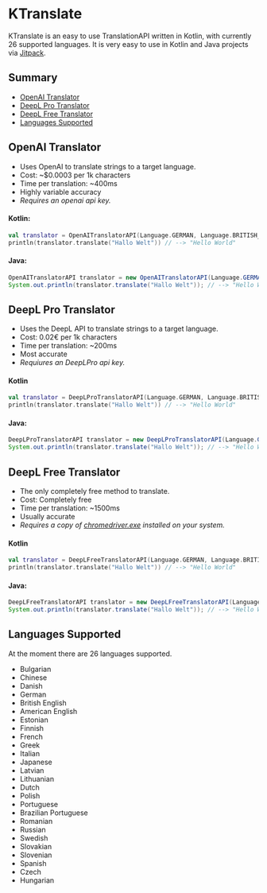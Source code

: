 # KTranslate
KTranslate is an easy to use TranslationAPI written in Kotlin, with currently 26 supported languages. It is very easy to use in Kotlin and Java projects via [Jitpack](https://jitpack.io/#Chafficui/KTranslate).

## Summary
- [OpenAI Translator](#openai-translator)
- [DeepL Pro Translator](#deepl-pro-translator)
- [DeepL Free Translator](#deepl-free-translator)
- [Languages Supported](#languages-supported)

## OpenAI Translator
- Uses OpenAI to translate strings to a target language.
- Cost: ~$0.0003 per 1k characters
- Time per translation: ~400ms
- Highly variable accuracy
- _Requires an openai api key._    
#### Kotlin:
````Kotlin
val translator = OpenAITranslatorAPI(Language.GERMAN, Language.BRITISH_ENGLISH, "YOUR_API_KEY") //get your api key from open https://openai.com/api/
println(translator.translate("Hallo Welt")) // --> "Hello World"
````
#### Java:
````Java
OpenAITranslatorAPI translator = new OpenAITranslatorAPI(Language.GERMAN, Language.BRITISH_ENGLISH, "YOUR_API_KEY"); //get your api key from open https://openai.com/api/
System.out.println(translator.translate("Hallo Welt")); // --> "Hello World"
````

## DeepL Pro Translator
- Uses the DeepL API to translate strings to a target language.
- Cost: 0.02€ per 1k characters
- Time per translation: ~200ms
- Most accurate
- _Requiures an DeepLPro api key._    
#### Kotlin
````Kotlin
val translator = DeepLProTranslatorAPI(Language.GERMAN, Language.BRITISH_ENGLISH, "YOUR_API_KEY") //get your api key from open https://https://www.deepl.com/de/pro-account/summary
println(translator.translate("Hallo Welt")) // --> "Hello World"
````
#### Java:
````Java
DeepLProTranslatorAPI translator = new DeepLProTranslatorAPI(Language.GERMAN, Language.BRITISH_ENGLISH, "YOUR_API_KEY"); //get your api key from open https://https://www.deepl.com/de/pro-account/summary
System.out.println(translator.translate("Hallo Welt")); // --> "Hello World"
````

## DeepL Free Translator
- The only completely free method to translate. 
- Cost: Completely free
- Time per translation: ~1500ms
- Usually accurate
- _Requires a copy of [chromedriver.exe](https://chromedriver.storage.googleapis.com/index.html) installed on your system._    
#### Kotlin
````Kotlin
val translator = DeepLFreeTranslatorAPI(Language.GERMAN, Language.BRITISH_ENGLISH, "path/to/your/chromedriver.exe")
println(translator.translate("Hallo Welt")) // --> "Hello World"
````
#### Java:
````Java
DeepLFreeTranslatorAPI translator = new DeepLFreeTranslatorAPI(Language.GERMAN, Language.BRITISH_ENGLISH, "path/to/your/chromedriver.exe");
System.out.println(translator.translate("Hallo Welt")); // --> "Hello World"
````

## Languages Supported
At the moment there are 26 languages supported.
- Bulgarian
- Chinese
- Danish
- German
- British English
- American English
- Estonian
- Finnish
- French
- Greek
- Italian
- Japanese
- Latvian
- Lithuanian
- Dutch
- Polish
- Portuguese
- Brazilian Portuguese
- Romanian
- Russian
- Swedish
- Slovakian
- Slovenian
- Spanish
- Czech
- Hungarian
